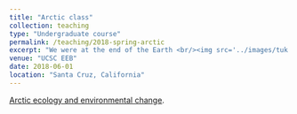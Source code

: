 ```yaml
---
title: "Arctic class"
collection: teaching
type: "Undergraduate course"
permalink: /teaching/2018-spring-arctic
excerpt: "We were at the end of the Earth <br/><img src='../images/tuk.jpg'>"
venue: "UCSC EEB"
date: 2018-06-01
location: "Santa Cruz, California"
---
```


[Arctic ecology and environmental change](https://news.ucsc.edu/2018/10/arctic-ecology.html).